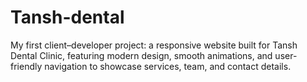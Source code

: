 # Tansh-dental
My first client–developer project: a responsive website built for Tansh Dental Clinic, featuring modern design, smooth animations, and user-friendly navigation to showcase services, team, and contact details.
